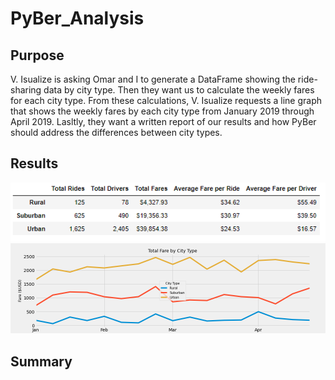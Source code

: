 # PyBer_Analysis
## Purpose
V. Isualize is asking Omar and I to generate a DataFrame showing the ride-sharing data by city type. Then they want us to calculate the weekly fares for each city type. From these calculations, V. Isualize requests a line graph that shows the weekly fares by each city type from January 2019 through April 2019. Lasltly, they want a written report of our results and how PyBer should address the differences between city types.
## Results
![Summary DataFrame](analysis/Summary_DataFrame.PNG)
![Summary DataFrame](analysis/Total_Fare_by_City_Type.PNG)
## Summary
